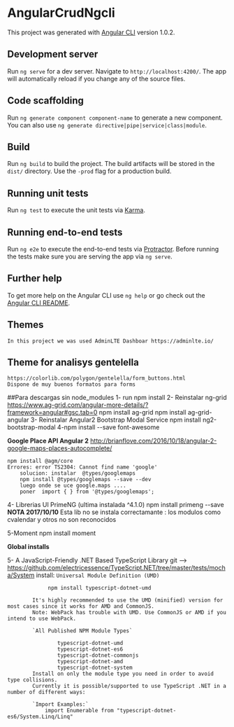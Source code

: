 # AngularCrudNgcli

This project was generated with [Angular CLI](https://github.com/angular/angular-cli) version 1.0.2.

## Development server

Run `ng serve` for a dev server. Navigate to `http://localhost:4200/`. The app will automatically reload if you change any of the source files.

## Code scaffolding

Run `ng generate component component-name` to generate a new component. You can also use `ng generate directive|pipe|service|class|module`.

## Build

Run `ng build` to build the project. The build artifacts will be stored in the `dist/` directory. Use the `-prod` flag for a production build.

## Running unit tests

Run `ng test` to execute the unit tests via [Karma](https://karma-runner.github.io).

## Running end-to-end tests

Run `ng e2e` to execute the end-to-end tests via [Protractor](http://www.protractortest.org/).
Before running the tests make sure you are serving the app via `ng serve`.

## Further help

To get more help on the Angular CLI use `ng help` or go check out the [Angular CLI README](https://github.com/angular/angular-cli/blob/master/README.md).

## Themes 
    In this project we was used AdminLTE Dashboar https://adminlte.io/
## Theme for analisys gentelella 
    https://colorlib.com/polygon/gentelella/form_buttons.html
    Dispone de muy buenos formatos para forms

##Para descargas sin node_modules
1- run npm install
2- Reinstalar ng-grid https://www.ag-grid.com/angular-more-details/?framework=angular#gsc.tab=0
    npm install ag-grid
    npm install ag-grid-angular
3- Reinstalar Angular2 Bootstrap Modal Service
    npm install ng2-bootstrap-modal
4-npm install --save font-awesome

**Google Place API Angular 2**
http://brianflove.com/2016/10/18/angular-2-google-maps-places-autocomplete/

    npm install @agm/core
    Errores: error TS2304: Cannot find name 'google'
        solucion: instalar  @types/googlemaps 
        npm install @types/googlemaps --save --dev
        luego onde se uce google.maps ....
        poner  import { } from '@types/googlemaps';

4- Librerias UI PrimeNG (ultima instalada ^4.1.0) 
    npm install primeng --save
    **NOTA 2017/10/10** Esta lib no se instala correctamante : los modulos como cvalendar y otros no son reconocidos

5-Moment
npm install moment

**Global installs**

5- A JavaScript-Friendly .NET Based TypeScript Library
    git --> https://github.com/electricessence/TypeScript.NET/tree/master/tests/mocha/System
    install:
            `Universal Module Definition (UMD)`

                 npm install typescript-dotnet-umd

            It's highly recommended to use the UMD (minified) version for most cases since it works for AMD and CommonJS.
            Note: WebPack has trouble with UMD. Use CommonJS or AMD if you intend to use WebPack.

            `All Published NPM Module Types`

                    typescript-dotnet-umd
                    typescript-dotnet-es6
                    typescript-dotnet-commonjs
                    typescript-dotnet-amd
                    typescript-dotnet-system
            Install on only the module type you need in order to avoid type collisions.
            Currently it is possible/supported to use TypeScript .NET in a number of different ways:

            `Import Examples:`
                import Enumerable from "typescript-dotnet-es6/System.Linq/Linq"

